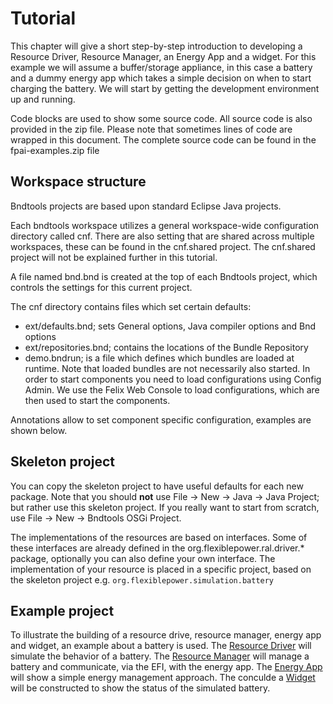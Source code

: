 # Tutorial

This chapter will give a short step-by-step introduction to developing a Resource Driver, Resource Manager, an Energy App and a widget. For this example we will assume a buffer/storage appliance, in this case a battery and a dummy energy app which takes a simple decision on when to start charging the battery. We will start by getting the development environment up and running.

Code blocks are used to show some source code. All source code is also provided in the zip file. Please note that sometimes lines of code are wrapped in this document. The complete source code can be found in the fpai-examples.zip file

## Workspace structure
Bndtools projects are based upon standard Eclipse Java projects.

Each bndtools workspace utilizes a general workspace-wide configuration directory called cnf. There are also setting that are shared across multiple workspaces, these can be found in the cnf.shared project. The cnf.shared project will not be explained further in this tutorial.

A file named bnd.bnd is created at the top of each Bndtools project, which controls the settings for this current project. 

The cnf directory contains files which set certain defaults:

* ext/defaults.bnd; sets General options, Java compiler options and Bnd options
* ext/repositories.bnd; contains the locations of the Bundle Repository
* demo.bndrun; is a file which defines which bundles are loaded at runtime. Note that loaded bundles are not necessarily also started. In order to start components you need to load configurations using Config Admin. We use the Felix Web Console to load configurations, which are then used to start the components.

Annotations allow to set component specific configuration, examples are shown below.

## Skeleton project
You can copy the skeleton project to have useful defaults for each new package. Note that you should <b>not</b> use File → New → Java → Java Project; but rather use this skeleton project. 
If you really want to start from scratch, use File → New → Bndtools OSGi Project. 

The implementations of the resources are based on interfaces. Some of these interfaces are already defined in the org.flexiblepower.ral.driver.* package, optionally you can also define your own interface. The implementation of your resource is placed in a specific project, based on the skeleton project e.g. `org.flexiblepower.simulation.battery`

## Example project
To illustrate the building of a resource drive, resource manager, energy app and widget, an example about a battery is used. The [Resource Driver](ResourceDriver.md) will simulate the behavior of a battery. The [Resource Manager](ResourceManager.md) will manage a battery and communicate, via the EFI, with the energy app. The [Energy App](EnergyApp.md) will show a simple energy management approach. The conculde a [Widget](Widget.md) will be constructed to show the status of the simulated battery.
  




